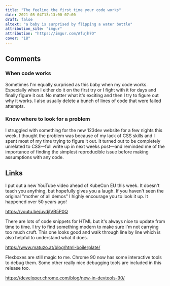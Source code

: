```yaml
---
title: "The feeling the first time your code works"
date: 2021-05-04T13:13:00-07:00
draft: false
altext: "a baby is surprised by flipping a water bottle"
attribution_site: "imgur"
attribution: "https://imgur.com/Afujh7O"
cover: "18"
---
```


## Comments

### When code works

Sometimes I'm equally surprised as this baby when my code works. Especially when I either do it on the first try or I fight with it for days and finally figure it out. No matter what it's exciting and then I try to figure out why it works. I also usually delete a bunch of lines of code that were failed attempts.

### Know where to look for a problem

I struggled with something for the new 123dev website for a few nights this week. I thought the problem was because of my lack of CSS skills and I spent most of my time trying to figure it out. It turned out to be completely unrelated to CSS—full write up in next weeks post—and reminded me of the importance of finding the simplest reproducible issue before making assumptions with any code.

## Links

I put out a new YouTube video ahead of KubeCon EU this week. It doesn't teach you anything, but hopefully gives you a laugh. If  you haven't seen the original "mother of all demos" I highly encourage you to look it up. It happened over 50 years ago!

https://youtu.be/uvdjlVB5P0Q

There are lots of code snippets for HTML but it's always nice to update from time to time. I try to find something modern to make sure I'm not carrying too much cruft. This one looks good and walk through line by line which is also helpful to understand what it does.

https://www.matuzo.at/blog/html-boilerplate/

Flexboxes are still magic to me. Chrome 90 now has some interactive tools to debug them. Some other really nice debugging tools are included in this release too.

https://developer.chrome.com/blog/new-in-devtools-90/


